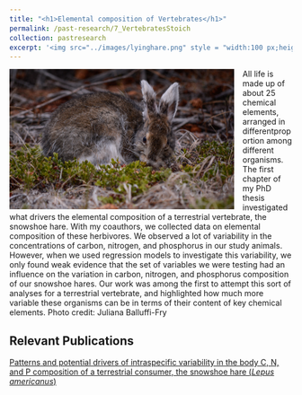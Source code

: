 ```yaml
---
title: "<h1>Elemental composition of Vertebrates</h1>"
permalink: /past-research/7_VertebratesStoich
collection: pastresearch
excerpt: '<img src="../images/lyinghare.png" style = "width:100 px;height:67px;margin-right:4px;float:right"> What chemical elements make up a vertebrate and in what proportions? Working with theoretical, wildlife, and landscape ecologists, I studied the elemental composition of a small vertebrate and how it varies among individuals. Photo credit: Juliana Balluffi-Fry.'
---
```


<img src="../images/lyinghare.png" alt="Snowshoe hares are a keystone species in the boreal forests of North America" style = "width:400px;height:250px;margin-right:15px;float:left">

All life is made up of about 25 chemical elements, arranged in differentproportion among different organisms. The first chapter of my PhD thesis investigated what drivers the elemental composition of a terrestrial vertebrate, the snowshoe hare. With my coauthors, we collected data on elemental composition of these herbivores. We observed a lot of variability in the concentrations of carbon, nitrogen, and phosphorus in our study animals. However, when we used regression models to investigate this variability, we only found weak evidence that the set of variables we were testing had an influence on the variation in carbon, nitrogen, and phosphorus composition of our snowshoe hares. Our work was among the first to attempt this sort of analyses for a terrestrial vertebrate, and highlighted how much more variable these organisms can be in terms of their content of key chemical elements. Photo credit: Juliana Balluffi-Fry

## Relevant Publications
<a href="https://onlinelibrary.wiley.com/doi/full/10.1002/ece3.5880">Patterns and potential drivers of intraspecific variability in the body C, N, and P composition of a terrestrial consumer, the snowshoe hare (<i>Lepus americanus</i>)</a>
